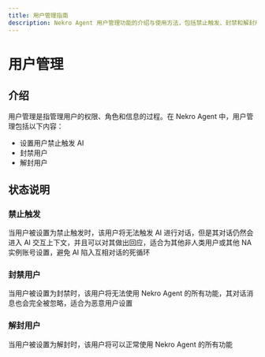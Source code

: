 ```yaml
---
title: 用户管理指南
description: Nekro Agent 用户管理功能的介绍与使用方法，包括禁止触发、封禁和解封用户的操作说明
---
```


# 用户管理

## 介绍

用户管理是指管理用户的权限、角色和信息的过程。在 Nekro Agent 中，用户管理包括以下内容：

- 设置用户禁止触发 AI
- 封禁用户
- 解封用户

## 状态说明

### 禁止触发

当用户被设置为禁止触发时，该用户将无法触发 AI 进行对话，但是其对话仍然会进入 AI 交互上下文，并且可以对其做出回应，适合为其他非人类用户或其他 NA 实例账号设置，避免 AI 陷入互相对话的死循环

### 封禁用户

当用户被设置为封禁时，该用户将无法使用 Nekro Agent 的所有功能，其对话消息也会完全被忽略，适合为恶意用户设置

### 解封用户

当用户被设置为解封时，该用户将可以正常使用 Nekro Agent 的所有功能
